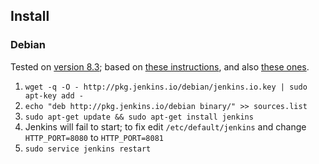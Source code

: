 ## Install

### Debian

Tested on [version 8.3](https://www.debian.org/News/2016/20160123); based on [these instructions](http://pkg.jenkins-ci.org/debian/), and also [these ones](https://wiki.jenkins-ci.org/display/JENKINS/Installing+Jenkins+on+Ubuntu).

1. `wget -q -O - http://pkg.jenkins.io/debian/jenkins.io.key | sudo apt-key add -`
2. `echo "deb http://pkg.jenkins.io/debian binary/" >> sources.list`
3. `sudo apt-get update && sudo apt-get install jenkins`
4. Jenkins will fail to start; to fix edit `/etc/default/jenkins` and change `HTTP_PORT=8080` to `HTTP_PORT=8081`
5. `sudo service jenkins restart`

